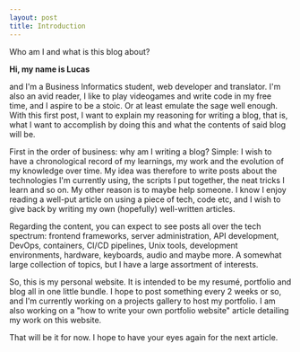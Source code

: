 ```yaml
---
layout: post
title: Introduction
---
```


Who am I and what is this blog about?

**Hi, my name is Lucas**

and I'm a Business Informatics student, web developer and translator. I'm also an avid reader, I like to play videogames and write code in my free time, and I aspire to be a stoic. Or at least emulate the sage well enough. With this first post, I want to explain my reasoning for writing a blog, that is, what I want to accomplish by doing this and what the contents of said blog will be.

First in the order of business: why am I writing a blog? Simple: I wish to have a chronological record of my learnings, my work and the evolution of my knowledge over time. My idea was therefore to write posts about the technologies I'm currently using, the scripts I put together, the neat tricks I learn and so on. My other reason is to maybe help someone. I know I enjoy reading a well-put article on using a piece of tech, code etc, and I wish to give back by writing my own (hopefully) well-written articles.

Regarding the content, you can expect to see posts all over the tech spectrum: frontend frameworks, server administration, API development, DevOps, containers, CI/CD pipelines, Unix tools, development environments, hardware, keyboards, audio and maybe more. A somewhat large collection of topics, but I have a large assortment of interests.

So, this is my personal website. It is intended to be my resumé, portfolio and blog all in one little bundle. I hope to post something every 2 weeks or so, and I'm currently working on a projects gallery to host my portfolio. I am also working on a "how to write your own portfolio website" article detailing my work on this website.

That will be it for now. I hope to have your eyes again for the next article.